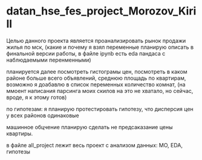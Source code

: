 # datan_hse_fes_project_Morozov_Kirill

Целью данного проекта является проанализировать рынок продажи жилья по мск, (какие и почему я взял переменные планирую описать в финальной версии работы, в файле ipynb есть eda пандаса с наблюдаемыми перенменными)

планируется далее посмотреть  гистограмы цен, посмотреть в каком районе больше всего объявлений, среднюю площадь по квартирам, возможно я доабавлю в список переменных количество комнат, (на ммоент написания парсинга моих скилов на это не хватало, но сейчас, вроде, я к этому готов)

по гипотезам: я планирую протестировать гипотезу, что дисперсия цен у всех районов одинаковые 

машинное обцчение планирую сделать не предсаказание цены квартиры.

в файле all_project лежит весь проект с анализом данных: МО, EDA, гипотезы
